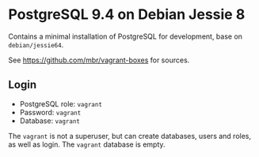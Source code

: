 PostgreSQL 9.4 on Debian Jessie 8
=================================

Contains a minimal installation of PostgreSQL for development, base on `debian/jessie64`.

See https://github.com/mbr/vagrant-boxes for sources.


Login
-----

* PostgreSQL role: `vagrant`
* Password: `vagrant`
* Database: `vagrant`

The `vagrant` is not a superuser, but can create databases, users and roles, as well as login. The `vagrant` database is empty.
